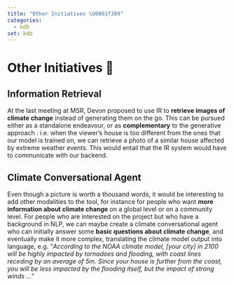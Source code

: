 ```yaml
---
title: "Other Initiatives \U0001f389"
categories:
  - kdb
set: kdb
---
```


# Other Initiatives 🎉

## Information Retrieval
At the last meeting at MSR, Devon proposed to use IR to **retrieve images of climate change** instead of generating them on the go. This can be pursued either as a standalone endeavour, or as **complementary** to the generative approach : i.e. when the viewer’s house is too different from the ones that our model is trained on, we can retrieve a photo of a similar house affected by extreme weather events. This would entail that the IR system would have to communicate with our backend.

## Climate Conversational Agent

Even though a picture is worth a thousand words, it would be interesting to add other modalities to the tool, for instance for people who want **more information about climate change** on a global level or on a community level. For people who are interested on the project but who have a background in NLP, we can maybe create a climate conversational agent who can initially answer some **basic questions about climate change**, and eventually make it more complex, translating the climate model output into language, e.g. “*According to the NOAA climate model, [your city] in 2100 will be highly impacted by tornadoes and flooding, with coast lines receding by an average of 5m. Since your house is further from the coast, you will be less impacted by the flooding itself, but the impact of strong winds …*”
